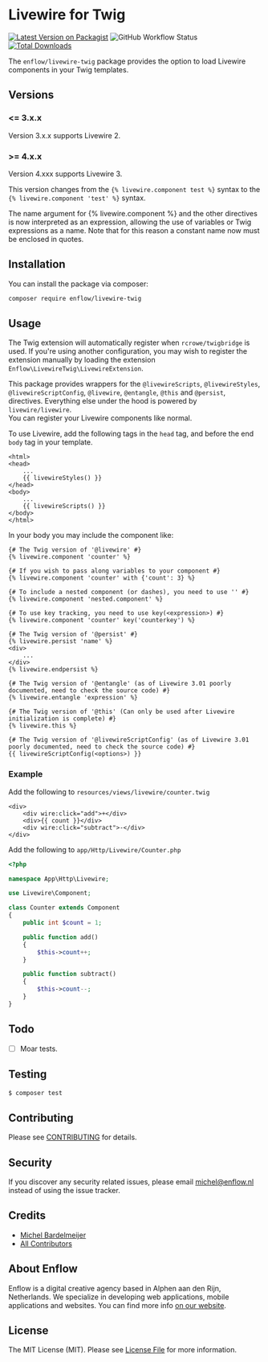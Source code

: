 # Livewire for Twig

[![Latest Version on Packagist](https://img.shields.io/packagist/v/enflow/livewire-twig.svg?style=flat-square)](https://packagist.org/packages/enflow/livewire-twig)
![GitHub Workflow Status](https://github.com/enflow/livewire-twig/workflows/run-tests/badge.svg)
[![Total Downloads](https://img.shields.io/packagist/dt/enflow/livewire-twig.svg?style=flat-square)](https://packagist.org/packages/enflow/livewire-twig)

The `enflow/livewire-twig` package provides the option to load Livewire components in your Twig templates.

## Versions

### <= 3.x.x
Version 3.x.x supports Livewire 2.

### >= 4.x.x
Version 4.xxx supports Livewire 3.

This version changes from the `{% livewire.component test %}` syntax to the `{% livewire.component 'test' %}` syntax.

The name argument for {% livewire.component %} and the other directives is now interpreted as an expression, allowing the use of variables or Twig expressions as a name. Note that for this reason a constant name now must be enclosed in quotes.

## Installation
You can install the package via composer:

``` bash
composer require enflow/livewire-twig
```

## Usage
The Twig extension will automatically register when `rcrowe/twigbridge` is used.
If you're using another configuration, you may wish to register the extension manually by loading the extension `Enflow\LivewireTwig\LivewireExtension`.

This package provides wrappers for the `@livewireScripts`, `@livewireStyles`, `@livewireScriptConfig`, `@livewire`, `@entangle`, `@this` and `@persist`,  directives. Everything else under the hood is powered by `livewire/livewire`.   
You can register your Livewire components like normal. 

To use Livewire, add the following tags in the `head` tag, and before the end `body` tag in your template.

```twig
<html>
<head>
    ...
    {{ livewireStyles() }}
</head>
<body>
    ...
    {{ livewireScripts() }}
</body>
</html>
```

In your body you may include the component like:

```twig
{# The Twig version of '@livewire' #}
{% livewire.component 'counter' %}

{# If you wish to pass along variables to your component #}
{% livewire.component 'counter' with {'count': 3} %}

{# To include a nested component (or dashes), you need to use '' #}
{% livewire.component 'nested.component' %}

{# To use key tracking, you need to use key(<expression>) #}
{% livewire.component 'counter' key('counterkey') %}

{# The Twig version of '@persist' #}
{% livewire.persist 'name' %}
<div>
    ...
</div>
{% livewire.endpersist %}

{# The Twig version of '@entangle' (as of Livewire 3.01 poorly documented, need to check the source code) #}
{% livewire.entangle 'expression' %}

{# The Twig version of '@this' (Can only be used after Livewire initialization is complete) #}
{% livewire.this %}

{# The Twig version of '@livewireScriptConfig' (as of Livewire 3.01 poorly documented, need to check the source code) #}
{{ livewireScriptConfig(<options>) }}
```

### Example

Add the following to `resources/views/livewire/counter.twig`
```twig
<div>
    <div wire:click="add">+</div>
    <div>{{ count }}</div>
    <div wire:click="subtract">-</div>
</div>
```

Add the following to `app/Http/Livewire/Counter.php`
```php
<?php

namespace App\Http\Livewire;

use Livewire\Component;

class Counter extends Component
{
    public int $count = 1;

    public function add()
    {
        $this->count++;
    }

    public function subtract()
    {
        $this->count--;
    }
}
```

## Todo
- [ ] Moar tests.

## Testing
``` bash
$ composer test
```

## Contributing
Please see [CONTRIBUTING](CONTRIBUTING.md) for details.

## Security
If you discover any security related issues, please email michel@enflow.nl instead of using the issue tracker.

## Credits
- [Michel Bardelmeijer](https://github.com/mbardelmeijer)
- [All Contributors](../../contributors)

## About Enflow
Enflow is a digital creative agency based in Alphen aan den Rijn, Netherlands. We specialize in developing web applications, mobile applications and websites. You can find more info [on our website](https://enflow.nl/en).

## License
The MIT License (MIT). Please see [License File](LICENSE.md) for more information.
